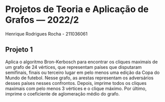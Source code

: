 # Projetos de Teoria e Aplicação de Grafos — 2022/2

Henrique Rodrigues Rocha - 211036061

## Projeto 1

Aplica o algoritmo Bron-Kerbosch para encontrar os cliques maximais de um grafo de 24 vértices, que representam
países que disputaram semifinais, finais ou terceiro lugar em pelo menos uma edição da Copa do Mundo de futebol.
Nesse grafo, as arestas representam os adversários desses países nesses confrontos. Depois, imprime todos os cliques
maximais com pelo menos 3 vértices e o clique máximo. Por último, imprime o coeficiente de aglomeração médio do grafo.
